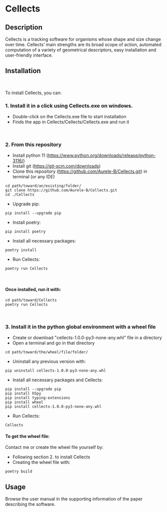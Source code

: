 Cellects
=================

Description
-----------
Cellects is a tracking software for organisms whose shape and size change over time. 
Cellects’ main strengths are its broad scope of action, 
automated computation of a variety of geometrical descriptors, easy installation and user-friendly interface.

Installation
------------
<br />

To install Cellects, you can:
<br />

### 1. Install it in a click using Cellects.exe on windows.
- Double-click on the Cellects.exe file to start installation
- Finds the app in Cellects/Cellects/Cellects.exe and run it

<br />

### 2. From this repository
- Install python 11 (https://www.python.org/downloads/release/python-3116/)
- Install git (https://git-scm.com/downloads)
- Clone this repository (https://github.com/Aurele-B/Cellects.git) in terminal (or any IDE)
```
cd path/toward/an/existing/folder/
git clone https://github.com/Aurele-B/Cellects.git
cd ./Cellects
```
- Upgrade pip:
```
pip install --upgrade pip
```
- Install poetry:
```
pip install poetry
```
- Install all necessary packages:
```
poetry install
```
- Run Cellects:
```
poetry run Cellects
```
<br />

#### Once installed, run it with:
```
cd path/toward/Cellects
poetry run Cellects
```

<br />

### 3. Install it in the python global environment with a wheel file
- Create or download "cellects-1.0.0-py3-none-any.whl" file in a directory
- Open a terminal and go in that directory
```
cd path/toward/the/wheel/file/folder/
```
- Uninstall any previous version with:
```
pip uninstall cellects-1.0.0-py3-none-any.whl
```
- Install all necessary packages and Cellects:
```
pip install --upgrade pip
pip install h5py
pip install typing-extensions
pip install wheel
pip install cellects-1.0.0-py3-none-any.whl
```
- Run Cellects:
```
Cellects
```
#### To get the wheel file:
Contact me or create the wheel file yourself by:
- Following section 2. to install Cellects 
- Creating the wheel file with:
```
poetry build
```

Usage
------------
Browse the user manual in the supporting information of the paper describing the software.